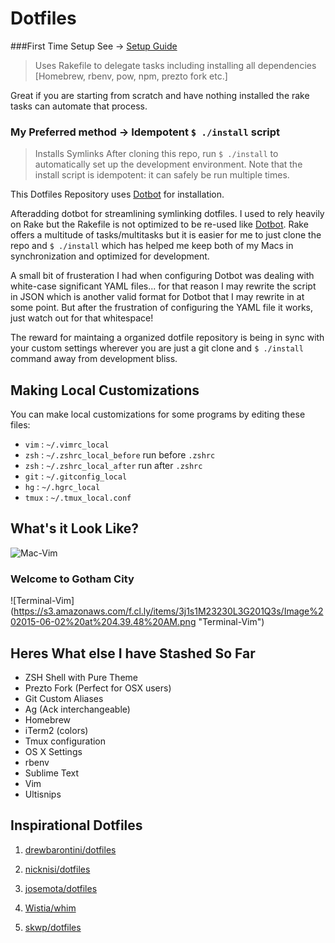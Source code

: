 Dotfiles 
=========

###First Time Setup See -> [Setup Guide](https://github.com/bradbergeron-us/dotfiles/blob/master/setup.md)
> Uses Rakefile to delegate tasks including installing all dependencies [Homebrew, rbenv, pow, npm, prezto fork etc.]

Great if you are starting from scratch and have nothing installed the rake tasks can automate that process.

### My Preferred method -> Idempotent `$ ./install` script
> Installs Symlinks
After cloning this repo, run `$ ./install` to automatically set up the development environment. Note that the install script is idempotent: it can safely be run multiple times.

This Dotfiles Repository uses [Dotbot](https://github.com/anishathalye/dotbot) for installation.

Afteradding dotbot for streamlining symlinking dotfiles. I used to rely heavily on Rake but the Rakefile is not optimized to be re-used like [Dotbot](https://github.com/anishathalye/dotbot). Rake offers a multitude of tasks/multitasks but it is easier for me to just clone the repo and `$ ./install` which has helped me keep both of my Macs in synchronization and optimized for development.

A small bit of frusteration I had when configuring Dotbot was dealing with white-case significant YAML files... for that reason I may rewrite the script in JSON which is another valid format for Dotbot that I may rewrite in at some point. But after the frustration of configuring the YAML file it works, just watch out for that whitespace!

The reward for maintaing a organized dotfile repository is being in sync with your custom settings wherever you are just a git clone and `$ ./install` command away from development bliss.

Making Local Customizations
---------------------------

You can make local customizations for some programs by editing these files:

* `vim` : `~/.vimrc_local`
* `zsh` : `~/.zshrc_local_before` run before `.zshrc`
* `zsh` : `~/.zshrc_local_after` run after `.zshrc`
* `git` : `~/.gitconfig_local`
* `hg` : `~/.hgrc_local`
* `tmux` : `~/.tmux_local.conf`

What's it Look Like?
---------------------------
![Mac-Vim](https://s3.amazonaws.com/f.cl.ly/items/3F343Q0H3q0e2x3U3x1l/Image%202015-06-02%20at%204.30.02%20AM.png "Mac-Vim Setup")

### Welcome to Gotham City

![Terminal-Vim] (https://s3.amazonaws.com/f.cl.ly/items/3j1s1M23230L3G201Q3s/Image%202015-06-02%20at%204.39.48%20AM.png "Terminal-Vim")

Heres What else I have Stashed So Far
-------------------------------------------------------------
- ZSH Shell with Pure Theme
- Prezto Fork (Perfect for OSX users)
- Git Custom Aliases
- Ag (Ack interchangeable)
- Homebrew
- iTerm2 (colors)
- Tmux configuration
- OS X Settings
- rbenv
- Sublime Text
- Vim
- Ultisnips


Inspirational Dotfiles
----------------------

1. [drewbarontini/dotfiles](https://github.com/drewbarontini/dotfiles)

2. [nicknisi/dotfiles](https://github.com/nicknisi/dotfiles)

3. [josemota/dotfiles](https://github.com/josemota/dotfiles)

4. [Wistia/whim](https://github.com/wistia/whim)

5. [skwp/dotfiles](https://github.com/skwp/dotfiles)
